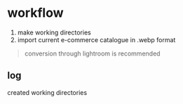 # workflow

1. make working directories
2. import current e-commerce catalogue in .webp format
> conversion through lightroom is recommended

## log

created working directories